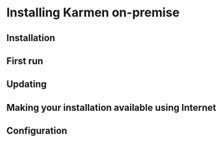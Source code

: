 # Installing Karmen on-premise

## Installation

## First run

## Updating

## Making your installation available using Internet

## Configuration
